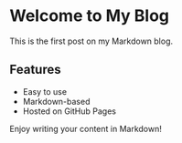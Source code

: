 # Welcome to My Blog
This is the first post on my Markdown blog.

## Features
- Easy to use
- Markdown-based
- Hosted on GitHub Pages

Enjoy writing your content in Markdown!